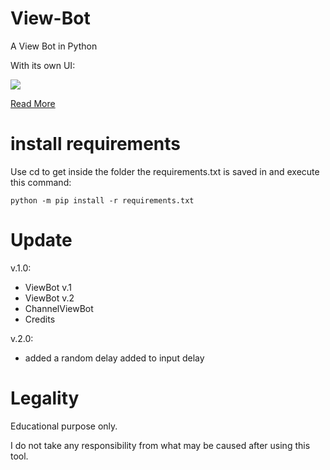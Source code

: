 # View-Bot
A View Bot in Python

With its own UI:

![](https://github.com/TerrificTable/YouTube-and-TikTok--View-Bot/blob/main/ui.png)

[Read More](https://terrifictable.github.io/blog/view-bot/index.html)

# install requirements
Use cd to get inside the folder the requirements.txt is saved in and execute this command:
```
python -m pip install -r requirements.txt
```
# Update
v.1.0:
  - ViewBot v.1
  - ViewBot v.2
  - ChannelViewBot
  - Credits

v.2.0:
  - added a random delay added to input delay

# Legality
Educational purpose only.

I do not take any responsibility from what may be caused after using this tool.

